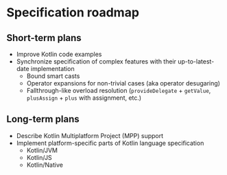 # Specification roadmap

## Short-term plans

* Improve Kotlin code examples
* Synchronize specification of complex features with their up-to-latest-date implementation
	* Bound smart casts
	* Operator expansions for non-trivial cases (aka operator desugaring)
	* Fallthrough-like overload resolution (`provideDelegate` + `getValue`, `plusAssign` + `plus` with assignment, etc.)

## Long-term plans

* Describe Kotlin Multiplatform Project (MPP) support
* Implement platform-specific parts of Kotlin language specification
	* Kotlin/JVM
	* Kotlin/JS
	* Kotlin/Native
